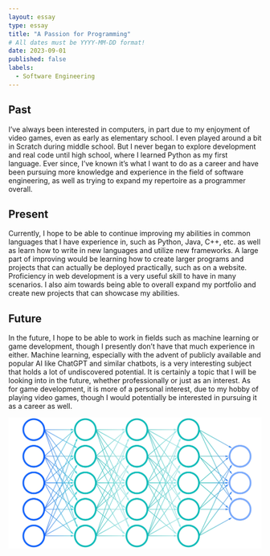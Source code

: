 ```yaml
---
layout: essay
type: essay
title: "A Passion for Programming"
# All dates must be YYYY-MM-DD format!
date: 2023-09-01
published: false
labels:
  - Software Engineering
---
```


## Past

  I’ve always been interested in computers, in part due to my enjoyment of video games, even as early as elementary school. I even played around a bit in Scratch during middle school. But I never began to explore development and real code until high school, where I learned Python as my first language. Ever since, I’ve known it’s what I want to do as a career and have been pursuing more knowledge and experience in the field of software engineering, as well as trying to expand my repertoire as a programmer overall.

## Present

  Currently, I hope to be able to continue improving my abilities in common languages that I have experience in, such as Python, Java, C++, etc. as well as learn how to write in new languages and utilize new frameworks. A large part of improving would be learning how to create larger programs and projects that can actually be deployed practically, such as on a website. Proficiency in web development is a very useful skill to have in many scenarios. I also aim towards being able to overall expand my portfolio and create new projects that can showcase my abilities. 

## Future

  In the future, I hope to be able to work in fields such as machine learning or game development, though I presently don’t have that much experience in either. Machine learning, especially with the advent of publicly available and popular AI like ChatGPT and similar chatbots, is a very interesting subject that holds a lot of undiscovered potential. It is certainly a topic that I will be looking into in the future, whether professionally or just as an interest. As for game development, it is more of a personal interest, due to my hobby of playing video games, though I would potentially be interested in pursuing it as a career as well.

<img width="1300px" class="rounded float-start pe-4" src="../img/neuralnetwork.png">
